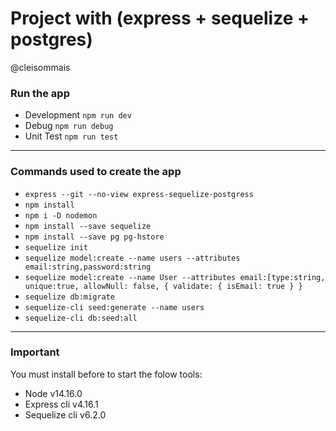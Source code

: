 # Project with (express + sequelize + postgres)
@cleisommais

### Run the app
* Development `npm run dev`
* Debug `npm run debug`
* Unit Test `npm run test`

---

### Commands used to create the app

* `express --git --no-view express-sequelize-postgress`
* `npm install`
* `npm i -D nodemon`
* `npm install --save sequelize`
* `npm install --save pg pg-hstore`
* `sequelize init`
* `sequelize model:create --name users --attributes email:string,password:string`
* `sequelize model:create --name User --attributes email:[type:string, unique:true, allowNull: false, { validate: { isEmail: true } }`
* `sequelize db:migrate`
* `sequelize-cli seed:generate --name users`
* `sequelize-cli db:seed:all`

---

### Important
You must install before to start the folow tools:
* Node v14.16.0
* Express cli v4.16.1
* Sequelize cli v6.2.0
